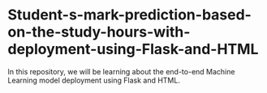 # Student-s-mark-prediction-based-on-the-study-hours-with-deployment-using-Flask-and-HTML
In this repository, we will be learning about the end-to-end Machine Learning model deployment using Flask and HTML.
